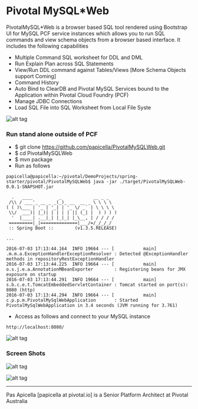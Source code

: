 <h1>Pivotal MySQL*Web </h1>

PivotalMySQL*Web is a browser based SQL tool rendered using Bootstrap UI for MySQL PCF service instances which allows you to 
run SQL commands and view schema objects from a browser based interface. It includes the following capabilities

<ul>
    <li>Multiple Command SQL worksheet for DDL and DML</li>
    <li>Run Explain Plan across SQL Statements</li>
    <li>View/Run DDL command against Tables/Views [More Schema Objects support Coming]</li>
    <li>Command History</li>
    <li>Auto Bind to ClearDB and Pivotal MySQL Services bound to the Application within Pivotal Cloud Foundry (PCF)</li>
    <li>Manage JDBC Connections</li>
    <li>Load SQL File into SQL Worksheet from Local File Syste</li>
</ul>

![alt tag](https://dl.dropboxusercontent.com/u/15829935/platform-demos/images/piv-mysqlweb1.png)

<h3>Run stand alone outside of PCF</h3>

- $ git clone https://github.com/papicella/PivotalMySQLWeb.git
- $ cd PivotalMySQLWeb
- $ mvn package
- Run as follows

```
papicella@papicella:~/pivotal/DemoProjects/spring-starter/pivotal/PivotalMySQLWeb$ java -jar ./target/PivotalMySQLWeb-0.0.1-SNAPSHOT.jar

  .   ____          _            __ _ _
 /\\ / ___'_ __ _ _(_)_ __  __ _ \ \ \ \
( ( )\___ | '_ | '_| | '_ \/ _` | \ \ \ \
 \\/  ___)| |_)| | | | | || (_| |  ) ) ) )
  '  |____| .__|_| |_|_| |_\__, | / / / /
 =========|_|==============|___/=/_/_/_/
 :: Spring Boot ::        (v1.3.5.RELEASE)

...

2016-07-03 17:13:44.164  INFO 19664 --- [           main] .m.m.a.ExceptionHandlerExceptionResolver : Detected @ExceptionHandler methods in repositoryRestExceptionHandler
2016-07-03 17:13:44.225  INFO 19664 --- [           main] o.s.j.e.a.AnnotationMBeanExporter        : Registering beans for JMX exposure on startup
2016-07-03 17:13:44.291  INFO 19664 --- [           main] s.b.c.e.t.TomcatEmbeddedServletContainer : Tomcat started on port(s): 8080 (http)
2016-07-03 17:13:44.294  INFO 19664 --- [           main] c.p.p.m.PivotalMySqlWebApplication       : Started PivotalMySqlWebApplication in 3.4 seconds (JVM running for 3.761)
```

- Access as follows and connect to your MySQL instance

```
http://localhost:8080/
```

![alt tag](https://dl.dropboxusercontent.com/u/15829935/platform-demos/images/piv-mysqlweb2.png)

<h3>Screen Shots</h3>

![alt tag](https://dl.dropboxusercontent.com/u/15829935/platform-demos/images/piv-mysqlweb3.png)

![alt tag](https://dl.dropboxusercontent.com/u/15829935/platform-demos/images/piv-mysqlweb4.png)

<hr />
Pas Apicella [papicella at pivotal.io] is a Senior Platform Architect at Pivotal Australia 
